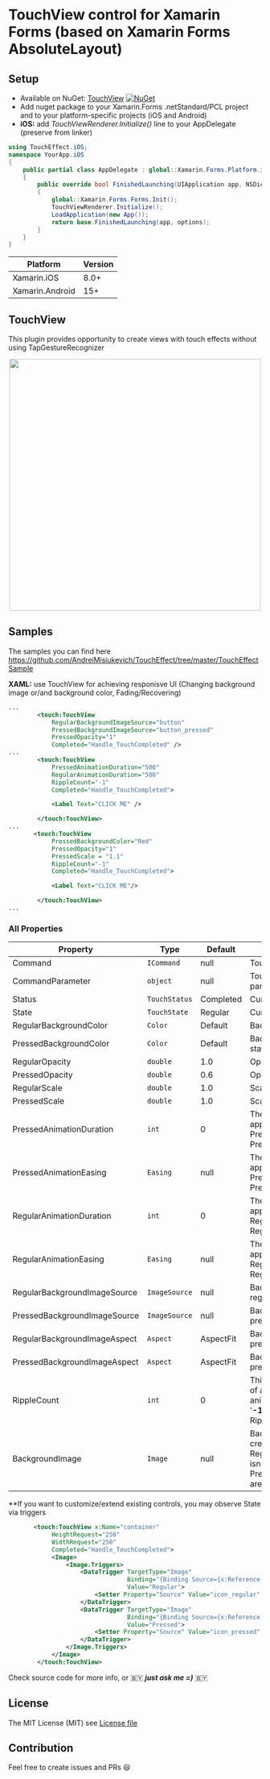 # TouchView control for Xamarin Forms (based on Xamarin Forms AbsoluteLayout)

## Setup
* Available on NuGet: [TouchView](http://www.nuget.org/packages/TouchView) [![NuGet](https://img.shields.io/nuget/v/TouchView.svg?label=NuGet)](https://www.nuget.org/packages/TouchView)
* Add nuget package to your Xamarin.Forms .netStandard/PCL project and to your platform-specific projects (iOS and Android)
* **iOS:** add *TouchViewRenderer.Initialize()* line to your AppDelegate (preserve from linker)

```csharp
using TouchEffect.iOS;
namespace YourApp.iOS
{
    public partial class AppDelegate : global::Xamarin.Forms.Platform.iOS.FormsApplicationDelegate
    {
        public override bool FinishedLaunching(UIApplication app, NSDictionary options)
        {
            global::Xamarin.Forms.Forms.Init();
            TouchViewRenderer.Initialize();
            LoadApplication(new App());
            return base.FinishedLaunching(app, options);
        }
    }
}
```

|Platform|Version|
| ------------------- | ------------------- |
|Xamarin.iOS|8.0+|
|Xamarin.Android|15+|

## TouchView
This plugin provides opportunity to create views with touch effects without using TapGestureRecognizer

<html>
<p align="center">
  <img src="https://github.com/AndreiMisiukevich/TouchEffect/blob/master/images/Samples.gif?raw=true" height="500">
</p>
</html>

## Samples
The samples you can find here https://github.com/AndreiMisiukevich/TouchEffect/tree/master/TouchEffectSample

**XAML:** use TouchView for achieving responisve UI (Changing background image or/and background color, Fading/Recovering)

```xml
...
        <touch:TouchView
            RegularBackgroundImageSource="button"
            PressedBackgroundImageSource="button_pressed"
            PressedOpacity="1"
            Completed="Handle_TouchCompleted" />
...
        <touch:TouchView
            PressedAnimationDuration="500"
            RegularAnimationDuration="500"  
            RippleCount="-1"           
            Completed="Handle_TouchCompleted">

            <Label Text="CLICK ME" />

        </touch:TouchView>
...
       <touch:TouchView
            PressedBackgroundColor="Red"
            PressedOpacity="1"
            PressedScale = "1.1"
            RippleCount="-1"  
            Completed="Handle_TouchCompleted">

            <Label Text="CLICK ME"/>

        </touch:TouchView>
...
```

### All Properties
Property | Type | Default | Description
--- | --- | --- | ---
Command | `ICommand` | null | Touch Command handler
CommandParameter | `object` | null | Touch Command handler parameter
Status | `TouchStatus` | Completed | Current touch status
State | `TouchState` | Regular | Current touch state
RegularBackgroundColor | `Color` | Default | Background color of regular state
PressedBackgroundColor | `Color` | Default | Background color of pressed state
RegularOpacity | `double` | 1.0 | Opacity of regular state
PressedOpacity | `double` | 0.6 | Opacity of pressed state
RegularScale | `double` | 1.0 | Scale of regular state
PressedScale | `double` | 1.0 | Scale of pressed state
PressedAnimationDuration | `int` | 0 | The duration of animation by applying PressedOpacity and/or PressedBackgroundColor and/or PressedScale
PressedAnimationEasing | `Easing` | null | The easing of animation by applying PressedOpacity and/or PressedBackgroundColor and/or PressedScale
RegularAnimationDuration | `int` | 0 | The duration of animation by applying RegularOpacity and/or RegularBackgroundColor and/or RegularScale
RegularAnimationEasing | `Easing` | null | The easing of animation by applying RegularOpacity and/or RegularBackgroundColor and/or RegularScale
RegularBackgroundImageSource | `ImageSource` | null | Background image source of regular state
PressedBackgroundImageSource | `ImageSource` | null | Background image source of pressed state
RegularBackgroundImageAspect | `Aspect` | AspectFit | Background image aspect of pressed state
PressedBackgroundImageAspect | `Aspect` | AspectFit | Background image aspect of pressed state
RippleCount | `int` | 0 | This property allows to set ripple of animation (Pressed/Regular animation loop). '**0**: disabled'; '**-1**: infinite loop'; '**1, 2, 3 ... n**: Ripple's interations'
BackgroundImage | `Image` | null | Background control (it will be created automatically, if RegularBackgroundImageAspect isn't null or PressedBackgroundImageSource aren't isn't null

**If you want to customize/extend existing controls, you may observe State via triggers
```xml
       <touch:TouchView x:Name="container"
            HeightRequest="250"
            WidthRequest="250"
            Completed="Handle_TouchCompleted">
            <Image>
                <Image.Triggers>
                    <DataTrigger TargetType="Image" 
                                 Binding="{Binding Source={x:Reference container}, Path=State}"
                                 Value="Regular">
                        <Setter Property="Source" Value="icon_regular" />
                    </DataTrigger>
                    <DataTrigger TargetType="Image" 
                                 Binding="{Binding Source={x:Reference container}, Path=State}"
                                 Value="Pressed">
                        <Setter Property="Source" Value="icon_pressed" />
                    </DataTrigger>
                </Image.Triggers>
            </Image>
        </touch:TouchView>
```

Check source code for more info, or 🇧🇾 ***just ask me =)*** 🇧🇾

## License
The MIT License (MIT) see [License file](LICENSE)

## Contribution
Feel free to create issues and PRs 😃
